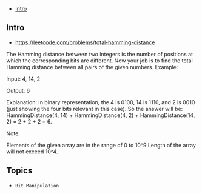 - [Intro](#intro)

## Intro

- https://leetcode.com/problems/total-hamming-distance

The Hamming distance between two integers is the number of positions at which the corresponding bits are different.
Now your job is to find the total Hamming distance between all pairs of the given numbers.
Example:

Input: 4, 14, 2

Output: 6

Explanation: In binary representation, the 4 is 0100, 14 is 1110, and 2 is 0010 (just
showing the four bits relevant in this case). So the answer will be:
HammingDistance(4, 14) + HammingDistance(4, 2) + HammingDistance(14, 2) = 2 + 2 + 2 = 6.

Note:

Elements of the given array are in the range of 0  to 10^9
Length of the array will not exceed 10^4. 



## Topics

- `Bit Manipulation`


